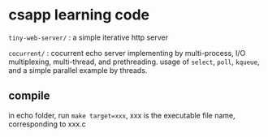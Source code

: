 # csapp learning code
`tiny-web-server/` : a simple iterative http server

`cocurrent/` : cocurrent echo server implementing by multi-process, I/O multiplexing, multi-thread, and prethreading. usage of `select`, `poll`, `kqueue`, and a simple parallel example  by threads.

## compile
in echo folder, run `make target=xxx`, xxx is the executable file name, corresponding to xxx.c